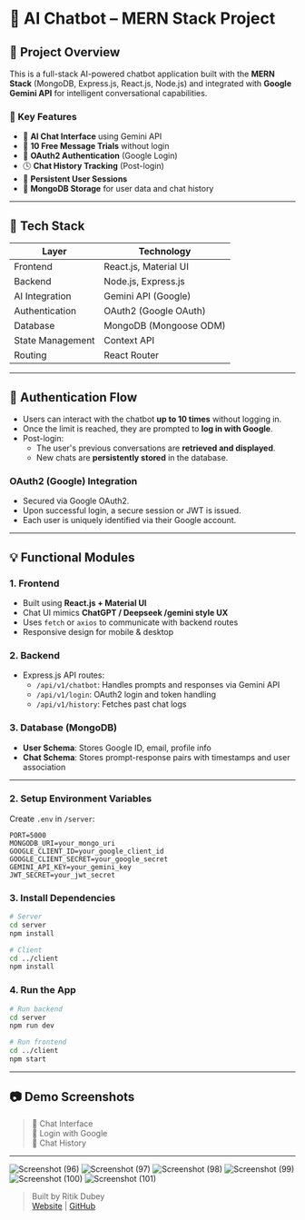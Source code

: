 # 🧠 AI Chatbot – MERN Stack Project

## 📌 Project Overview

This is a full-stack AI-powered chatbot application built with the **MERN Stack** (MongoDB, Express.js, React.js, Node.js) and integrated with **Google Gemini API** for intelligent conversational capabilities.

### 🌟 Key Features

- 💬 **AI Chat Interface** using Gemini API  
- 🧪 **10 Free Message Trials** without login  
- 🔐 **OAuth2 Authentication** (Google Login)  
- 🕓 **Chat History Tracking** (Post-login)  
- 📜 **Persistent User Sessions**  
- 💾 **MongoDB Storage** for user data and chat history  

---

## 🧱 Tech Stack

| Layer         | Technology                |
|---------------|---------------------------|
| Frontend      | React.js, Material UI     |
| Backend       | Node.js, Express.js       |
| AI Integration| Gemini API (Google)       |
| Authentication| OAuth2 (Google OAuth)     |
| Database      | MongoDB (Mongoose ODM)    |
| State Management | Context API            |
| Routing       | React Router              |

---

## 🔐 Authentication Flow

- Users can interact with the chatbot **up to 10 times** without logging in.
- Once the limit is reached, they are prompted to **log in with Google**.
- Post-login:
  - The user's previous conversations are **retrieved and displayed**.
  - New chats are **persistently stored** in the database.

### OAuth2 (Google) Integration
- Secured via Google OAuth2.
- Upon successful login, a secure session or JWT is issued.
- Each user is uniquely identified via their Google account.

---

## 💡 Functional Modules

### 1. **Frontend**
- Built using **React.js + Material UI**
- Chat UI mimics **ChatGPT / Deepseek /gemini style UX**
- Uses `fetch` or `axios` to communicate with backend routes
- Responsive design for mobile & desktop 

### 2. **Backend**
- Express.js API routes:
  - `/api/v1/chatbot`: Handles prompts and responses via Gemini API
  - `/api/v1/login`: OAuth2 login and token handling
  - `/api/v1/history`: Fetches past chat logs

### 3. **Database (MongoDB)**
- **User Schema**: Stores Google ID, email, profile info  
- **Chat Schema**: Stores prompt-response pairs with timestamps and user association  

---




### 2. Setup Environment Variables

Create `.env` in `/server`:
```
PORT=5000
MONGODB_URI=your_mongo_uri
GOOGLE_CLIENT_ID=your_google_client_id
GOOGLE_CLIENT_SECRET=your_google_secret
GEMINI_API_KEY=your_gemini_key
JWT_SECRET=your_jwt_secret
```

### 3. Install Dependencies

```bash
# Server
cd server
npm install

# Client
cd ../client
npm install
```

### 4. Run the App

```bash
# Run backend
cd server
npm run dev

# Run frontend
cd ../client
npm start
```

---

## 📷 Demo Screenshots

> 💬 Chat Interface  
> 🔐 Login with Google  
> 📜 Chat History

---
![Screenshot (96)](https://github.com/user-attachments/assets/af173473-d764-48b4-90cc-e80d90a60aac)
![Screenshot (97)](https://github.com/user-attachments/assets/279475ab-e177-4b60-932e-d62cb63a7fbe)
![Screenshot (98)](https://github.com/user-attachments/assets/7bd30da9-e759-4fd8-a501-f1addb36a675)
![Screenshot (99)](https://github.com/user-attachments/assets/5d9d6838-942c-4bfa-a3e2-4ee7fbbccafc)
![Screenshot (100)](https://github.com/user-attachments/assets/e31e3bce-a1a8-4a89-8969-0a07fd4a364b)
![Screenshot (101)](https://github.com/user-attachments/assets/c3477e01-54f0-4ed0-8019-d3381742f226)



> Built by Ritik Dubey  
> <a href="https://www.ritik.top" target="_blank">Website</a> | <a href="https://github.com/Hritik-22" target="_blank">GitHub</a>

